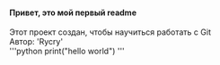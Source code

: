 #### Привет, это мой первый readme  
Этот проект создан, чтобы научиться работать с Git  
Автор: 'Rycry'  
'''python
print("hello world")
'''